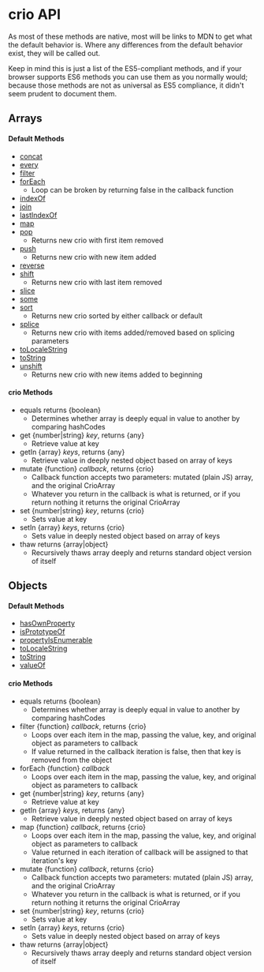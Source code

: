 # crio API

As most of these methods are native, most will be links to MDN to get what the default behavior is. Where any differences from the default behavior exist, they will be called out. 

Keep in mind this is just a list of the ES5-compliant methods, and if your browser supports ES6 methods you can use them as you normally would; because those methods are not as universal as ES5 compliance, it didn't seem prudent to document them.

## Arrays

#### Default Methods
* [concat](https://developer.mozilla.org/en-US/docs/Web/JavaScript/Reference/Global_Objects/Array/concat)
* [every](https://developer.mozilla.org/en-US/docs/Web/JavaScript/Reference/Global_Objects/Array/every)
* [filter](https://developer.mozilla.org/en-US/docs/Web/JavaScript/Reference/Global_Objects/Array/filter)
* [forEach](https://developer.mozilla.org/en-US/docs/Web/JavaScript/Reference/Global_Objects/Array/forEach)
    * Loop can be broken by returning false in the callback function
* [indexOf](https://developer.mozilla.org/en-US/docs/Web/JavaScript/Reference/Global_Objects/Array/indexOf)
* [join](https://developer.mozilla.org/en-US/docs/Web/JavaScript/Reference/Global_Objects/Array/join)
* [lastIndexOf](https://developer.mozilla.org/en-US/docs/Web/JavaScript/Reference/Global_Objects/Array/lastIndexOf)
* [map](https://developer.mozilla.org/en-US/docs/Web/JavaScript/Reference/Global_Objects/Array/map)
* [pop](https://developer.mozilla.org/en-US/docs/Web/JavaScript/Reference/Global_Objects/Array/pop)
    * Returns new crio with first item removed
* [push](https://developer.mozilla.org/en-US/docs/Web/JavaScript/Reference/Global_Objects/Array/push)
    * Returns new crio with new item added
* [reverse](https://developer.mozilla.org/en-US/docs/Web/JavaScript/Reference/Global_Objects/Array/reverse)
* [shift](https://developer.mozilla.org/en-US/docs/Web/JavaScript/Reference/Global_Objects/Array/shift)
    * Returns new crio with last item removed
* [slice](https://developer.mozilla.org/en-US/docs/Web/JavaScript/Reference/Global_Objects/Array/slice)
* [some](https://developer.mozilla.org/en-US/docs/Web/JavaScript/Reference/Global_Objects/Array/some)
* [sort](https://developer.mozilla.org/en-US/docs/Web/JavaScript/Reference/Global_Objects/Array/sort)
    * Returns new crio sorted by either callback or default
* [splice](https://developer.mozilla.org/en-US/docs/Web/JavaScript/Reference/Global_Objects/Array/splice) 
    * Returns new crio with items added/removed based on splicing parameters
* [toLocaleString](https://developer.mozilla.org/en-US/docs/Web/JavaScript/Reference/Global_Objects/Array/toLocaleString)
* [toString](https://developer.mozilla.org/en-US/docs/Web/JavaScript/Reference/Global_Objects/Array/toString)
* [unshift](https://developer.mozilla.org/en-US/docs/Web/JavaScript/Reference/Global_Objects/Array/unshift) 
    * Returns new crio with new items added to beginning

#### crio Methods
* equals returns {boolean}
   * Determines whether array is deeply equal in value to another by comparing hashCodes
* get {number|string} *key*, returns {any}
   * Retrieve value at key
* getIn {array} *keys*, returns {any}
   * Retrieve value in deeply nested object based on array of keys
* mutate {function} *callback*, returns {crio}
   * Callback function accepts two parameters: mutated (plain JS) array, and the original CrioArray
   * Whatever you return in the callback is what is returned, or if you return nothing it returns the original CrioArray
* set {number|string} *key*, returns {crio}
   * Sets value at key
* setIn {array} *keys*, returns {crio}
   * Sets value in deeply nested object based on array of keys
* thaw returns {array|object}
   * Recursively thaws array deeply and returns standard object version of itself

## Objects

#### Default Methods
* [hasOwnProperty](https://developer.mozilla.org/en-US/docs/Web/JavaScript/Reference/Global_Objects/Object/hasOwnProperty)
* [isPrototypeOf](https://developer.mozilla.org/en-US/docs/Web/JavaScript/Reference/Global_Objects/Object/isPrototypeOf)
* [propertyIsEnumerable](https://developer.mozilla.org/en-US/docs/Web/JavaScript/Reference/Global_Objects/Object/propertyIsEnumerable)
* [toLocaleString](https://developer.mozilla.org/en-US/docs/Web/JavaScript/Reference/Global_Objects/Object/toLocaleString)
* [toString](https://developer.mozilla.org/en-US/docs/Web/JavaScript/Reference/Global_Objects/Object/toString)
* [valueOf](https://developer.mozilla.org/en-US/docs/Web/JavaScript/Reference/Global_Objects/Object/valueOf)

#### crio Methods
* equals returns {boolean}
   * Determines whether array is deeply equal in value to another by comparing hashCodes
* filter {function} *callback*, returns {crio}
   * Loops over each item in the map, passing the value, key, and original object as parameters to callback
   * If value returned in the callback iteration is false, then that key is removed from the object
* forEach {function} *callback*
   * Loops over each item in the map, passing the value, key, and original object as parameters to callback
* get {number|string} *key*, returns {any}
   * Retrieve value at key
* getIn {array} *keys*, returns {any}
   * Retrieve value in deeply nested object based on array of keys
* map {function} *callback*, returns {crio}
   * Loops over each item in the map, passing the value, key, and original object as parameters to callback
   * Value returned in each iteration of callback will be assigned to that iteration's key
* mutate {function} *callback*, returns {crio}
   * Callback function accepts two parameters: mutated (plain JS) array, and the original CrioArray
   * Whatever you return in the callback is what is returned, or if you return nothing it returns the original CrioArray
* set {number|string} *key*, returns {crio}
   * Sets value at key
* setIn {array} *keys*, returns {crio}
   * Sets value in deeply nested object based on array of keys
* thaw returns {array|object}
   * Recursively thaws array deeply and returns standard object version of itself
